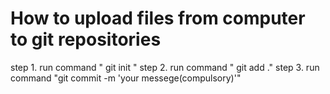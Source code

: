 # How to upload files from computer to git repositories

step 1. run command " git init "
step 2. run command " git add ."
step 3. run command "git commit -m 'your messege(compulsory)'"
